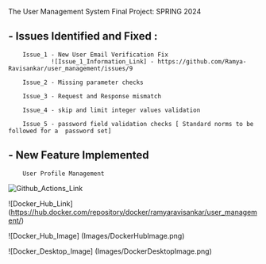 The User Management System Final Project: SPRING 2024

## - Issues Identified and Fixed :
        Issue_1 - New User Email Verification Fix
                ![Issue_1_Information_Link] - https://github.com/Ramya-Ravisankar/user_management/issues/9

        Issue_2 - Missing parameter checks

        Issue_3 - Request and Response mismatch

        Issue_4 - skip and limit integer values validation

        Issue_5 - password field validation checks [ Standard norms to be followed for a  password set]

## - New Feature Implemented
        User Profile Management

![Github_Actions_Link](https://github.com/Ramya-Ravisankar/user_management/actions/)

![Docker_Hub_Link] (https://hub.docker.com/repository/docker/ramyaravisankar/user_management/)

![Docker_Hub_Image] (Images/DockerHubImage.png)

![Docker_Desktop_Image] (Images/DockerDesktopImage.png)